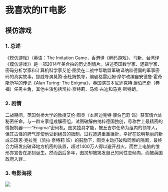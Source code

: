 # 我喜欢的IT电影

## 模仿游戏

### 1. 总述
《模仿游戏》（英语：The Imitation Game，香港译《解码游戏》，马新、台湾译《模仿游戏》）是一部2014年美合拍的历史剧情片。讲述英国数学家、逻辑学家、密码分析学家和计算机科学家艾伦·图灵在二战中帮助盟军破译纳粹德国的军事密码的真实故事。挪威导演莫腾·泰杜姆执导，编剧格雷厄姆·摩尔改编自安德鲁·霍奇斯所写的传记《Alan Turing: The Enigma》，英国演员本尼迪克特·康伯巴奇（卷福）任男主角，其他主演包括凯拉·奈特莉、马修·古迪和马克·斯特朗。

### 2. 剧情
二战期间，英国剑桥大学的教授艾伦·图灵（本尼迪克特·康伯巴奇 饰）获军情六处秘密任命，与一群专家组成解密组，试图破解由纳粹德国独创，号称世上最精密的情报机器——“Enigma”密码机。图灵独具才能，被丘吉尔任命为组内的领导人，但其古怪的脾气却使他受到组员的抵制，过程遭遇重重挫折，幸好在聪明艳丽的新成员琼恩·克拉克（凯拉·奈特莉 饰）的鼓励下，图灵主动打破和同僚的隔阂，最终合力研发出破译地方机密的装置，超过1400万人得以避开战火，而世上电脑的雏形亦宣告在那刻诞生。然而战后多年，图灵却被揭发自己的同性恋倾向，而被英国政府入罪...

### 3. 电影海报
![](https://upload.wikimedia.org/wikipedia/zh/a/a1/The_Imitation_Game.jpg)
